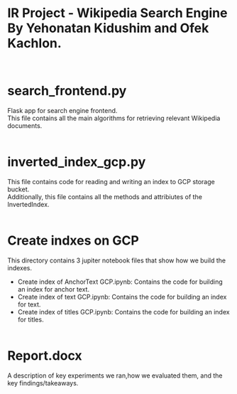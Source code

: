 # IR Project - Wikipedia Search Engine <br /> By Yehonatan Kidushim and Ofek Kachlon. <br /> <br />

# search_frontend.py
Flask app for search engine frontend. <br />
This file contains all the main algorithms for retrieving relevant Wikipedia documents. <br /> <br />

# inverted_index_gcp.py
This file contains code for reading and writing an index to GCP storage bucket. <br />
Additionally, this file contains all the methods and attribiutes of the InvertedIndex. <br /> <br />

# Create indxes on GCP
This directory contains 3 jupiter notebook files that show how we build the indexes. <br />
- Create index of AnchorText GCP.ipynb: Contains the code for building an index for anchor text.
- Create index of text GCP.ipynb: Contains the code for building an index for text.
- Create index of titles GCP.ipynb: Contains the code for building an index for titles. <br /> <br />

# Report.docx
A description of key experiments we ran,how we evaluated them, and the key findings/takeaways.
